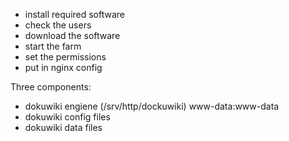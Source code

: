 - install required software
- check the users
- download the software
- start the farm
- set the permissions
- put in nginx config

Three components:
- dokuwiki engiene (/srv/http/dockuwiki) www-data:www-data
- dokuwiki config files
- dokuwiki data files
